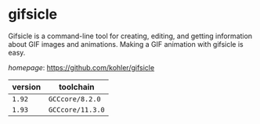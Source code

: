 # gifsicle

Gifsicle is a command-line tool for creating, editing,  and getting information about GIF images and animations.   Making a GIF animation with gifsicle is easy.

*homepage*: <https://github.com/kohler/gifsicle>

version | toolchain
--------|----------
``1.92`` | ``GCCcore/8.2.0``
``1.93`` | ``GCCcore/11.3.0``
